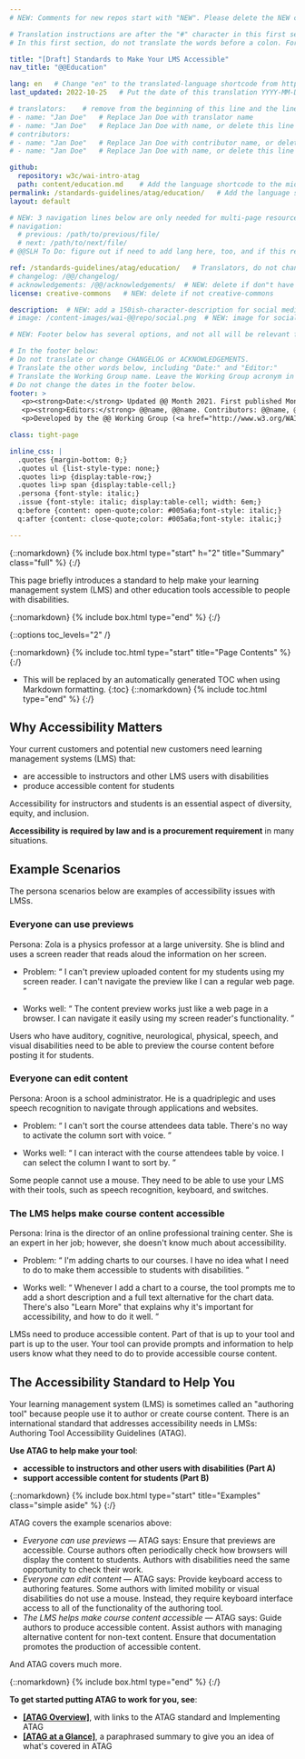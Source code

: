 ```yaml
---
# NEW: Comments for new repos start with "NEW". Please delete the NEW comments. Leave the other comments for translators. Also, search for @@s to replace. For multi-page resources and other frontmatter info, see: https://wai-website-theme.netlify.app/writing/frontmatter/

# Translation instructions are after the "#" character in this first section. They are comments that do not show up in the web page. You do not need to translate the instructions after #.
# In this first section, do not translate the words before a colon. For example, do not translate "title:". Do translate the text after "title:".

title: "[Draft] Standards to Make Your LMS Accessible"
nav_title: "@@Education"

lang: en   # Change "en" to the translated-language shortcode from https://www.iana.org/assignments/language-subtag-registry/language-subtag-registry
last_updated: 2022-10-25   # Put the date of this translation YYYY-MM-DD (with month in the middle)

# translators:    # remove from the beginning of this line and the lines below: "# " (the hash sign and the space)
# - name: "Jan Doe"   # Replace Jan Doe with translator name
# - name: "Jan Doe"   # Replace Jan Doe with name, or delete this line if not multiple translators
# contributors:
# - name: "Jan Doe"   # Replace Jan Doe with contributor name, or delete this line if none
# - name: "Jan Doe"   # Replace Jan Doe with name, or delete this line if not multiple contributors

github:
  repository: w3c/wai-intro-atag
  path: content/education.md    # Add the language shortcode to the middle of the filename, for example: content/index.fr.md
permalink: /standards-guidelines/atag/education/   # Add the language shortcode to the end, with no slash at end, for example: /link/to/page/fr
layout: default

# NEW: 3 navigation lines below are only needed for multi-page resources where you have previous and next at the bottom. If so, un-comment them; otherwise delete these lines.
# navigation:
  # previous: /path/to/previous/file/
  # next: /path/to/next/file/
# @@SLH To Do: figure out if need to add lang here, too, and if this replaces "order" from older resources?

ref: /standards-guidelines/atag/education/   # Translators, do not change this
# changelog: /@@/changelog/ 
# acknowledgements: /@@/acknowledgements/  # NEW: delete if don"t have a separate acknowledgements page. And delete it in the footer below.
license: creative-commons   # NEW: delete if not creative-commons

description:  # NEW: add a 150ish-character-description for social media   # translate the description
# image: /content-images/wai-@@repo/social.png  # NEW: image for social media

# NEW: Footer below has several options, and not all will be relevant for specific pages. (Ask Shawn if questions.)

# In the footer below:
# Do not translate or change CHANGELOG or ACKNOWLEDGEMENTS.
# Translate the other words below, including "Date:" and "Editor:"
# Translate the Working Group name. Leave the Working Group acronym in English.
# Do not change the dates in the footer below.
footer: >
   <p><strong>Date:</strong> Updated @@ Month 2021. First published Month 20@@. CHANGELOG.</p>
   <p><strong>Editors:</strong> @@name, @@name. Contributors: @@name, @@name, and <a href="https://www.w3.org/groups/wg/@@wg/participants">participants of the @@WG</a>. ACKNOWLEDGEMENTS lists contributors and credits.</p>
   <p>Developed by the @@ Working Group (<a href="http://www.w3.org/WAI/@@/">@@WG</a>). Developed as part of the <a href="https://www.w3.org/WAI/@@/">WAI-@@ project</a>, @@co-funded by the European Commission.</p>

class: tight-page

inline_css: |
  .quotes {margin-bottom: 0;}
  .quotes ul {list-style-type: none;}
  .quotes li>p {display:table-row;}
  .quotes li>p span {display:table-cell;}
  .persona {font-style: italic;}
  .issue {font-style: italic; display:table-cell; width: 6em;}
  q:before {content: open-quote;color: #005a6a;font-style: italic;}
  q:after {content: close-quote;color: #005a6a;font-style: italic;}

---
```


{::nomarkdown}
{% include box.html type="start" h="2" title="Summary" class="full" %}
{:/}

This page briefly introduces a standard to help make your learning management system (LMS) and other education tools accessible to people with disabilities.

{::nomarkdown}
{% include box.html type="end" %}
{:/}

{::options toc_levels="2" /}

{::nomarkdown}
{% include toc.html type="start" title="Page Contents" %}
{:/}

- This will be replaced by an automatically generated TOC when using Markdown formatting.
{:toc}
{::nomarkdown}
{% include toc.html type="end" %}
{:/}

## Why Accessibility Matters

Your current customers and potential new customers need learning management systems (LMS) that:

* are accessible to instructors and other LMS users with disabilities
* produce accessible content for students

Accessibility for instructors and students is an essential aspect of diversity, equity, and inclusion.

**Accessibility is required by law and is a procurement requirement** in many situations.

## Example Scenarios

The persona scenarios below are examples of accessibility issues with LMSs.

### Everyone can use previews

<p><span class="persona">Persona: </span>
 Zola is a physics professor at a large university. She is blind and uses a screen reader that reads aloud the information on her screen.
</p>
<div class="quotes">
  <ul>
    <li>
      <p><span class="issue">Problem: </span><span><q>
        I can't preview uploaded content for my students using my screen reader. I can't navigate the preview like I can a regular web page.
      </q></span></p>
    </li>
    <li>
      <p><span class="issue">Works well: </span><span><q>
        The content preview works just like a web page in a browser. I can navigate it easily using my screen reader's functionality.
      </q></span></p>
    </li>
  </ul>
</div>

Users who have auditory, cognitive, neurological, physical, speech, and visual disabilities need to be able to preview the course content before posting it for students.

### Everyone can edit content

<p><span class="persona">Persona: </span>
  Aroon is a school administrator. He is a quadriplegic and uses speech recognition to navigate through applications and websites.
  </p>

<div class="quotes">
  <ul>
    <li>
      <p><span class="issue">Problem: </span><span><q>
        I can't sort the course attendees data table. There's no way to activate the column sort with voice.
      </q></span></p>
    </li>
    <li>
      <p><span class="issue">Works well: </span><span><q>
        I can interact with the course attendees table by voice. I can select the column I want to sort by.
      </q></span></p>
    </li>
  </ul>
</div>

Some people cannot use a mouse. They need to be able to use your LMS with their tools, such as speech recognition, keyboard, and switches. 

### The LMS helps make course content accessible

<p><span class="persona">Persona: </span>
  Irina is the director of an online professional training center. She is an expert in her job; however, she doesn't know much about accessibility.
</p>
<div class="quotes">
  <ul>
    <li>
      <p><span class="issue">Problem: </span><span><q>
        I'm adding charts to our courses. I have no idea what I need to do to make them accessible to students with disabilities.
      </q></span></p>
    </li>
    <li>
      <p><span class="issue">Works well: </span><span><q>
        Whenever I add a chart to a course, the tool prompts me to add a short description and a full text alternative for the chart data. There's also "Learn More" that explains why it's important for accessibility, and how to do it well.
</q></span></p>
    </li>
  </ul>
</div>

LMSs need to produce accessible content. Part of that is up to your tool and part is up to the user. Your tool can provide prompts and information to help users know what they need to do to provide accessible course content.

## The Accessibility Standard to Help You

Your learning management system (LMS) is sometimes called an "authoring tool" because people use it to author or create course content. There is an international standard that addresses accessibility needs in LMSs: Authoring Tool Accessibility Guidelines (ATAG).

**Use ATAG to help make your tool**:

* **accessible to instructors and other users with disabilities (Part A)**
* **support accessible content for students (Part B)**

{::nomarkdown}
{% include box.html type="start" title="Examples" class="simple aside" %}
{:/}

ATAG covers the example scenarios above:

* _Everyone can use previews_ &mdash; ATAG says: Ensure that previews are accessible. Course authors often periodically check how browsers will display the content to students. Authors with disabilities need the same opportunity to check their work.
* _Everyone can edit content_ &mdash; ATAG says: Provide keyboard access to authoring features. Some authors with limited mobility or visual disabilities do not use a mouse. Instead, they require keyboard interface access to all of the functionality of the authoring tool.
* _The LMS helps make course content accessible_ &mdash; ATAG says: Guide authors to produce accessible content. Assist authors with managing alternative content for non-text content. Ensure that documentation promotes the production of accessible content.

And ATAG covers much more.

{::nomarkdown}
{% include box.html type="end" %}
{:/}

**To get started putting ATAG to work for you, see**:

* **[[ATAG Overview]](/standards-guidelines/atag/)**, with links to the ATAG standard and Implementing ATAG
* **[[ATAG at a Glance]](/standards-guidelines/atag/glance/)**, a paraphrased summary to give you an idea of what's covered in ATAG
